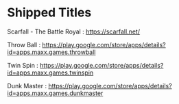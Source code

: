 # Shipped Titles


Scarfall - The Battle Royal : 
https://scarfall.net/

Throw Ball : 
https://play.google.com/store/apps/details?id=apps.maxx.games.throwball

Twin Spin : 
https://play.google.com/store/apps/details?id=apps.maxx.games.twinspin

Dunk Master : 
https://play.google.com/store/apps/details?id=apps.maxx.games.dunkmaster
